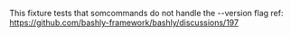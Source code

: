 This fixture tests that somcommands do not handle the --version flag
ref: https://github.com/bashly-framework/bashly/discussions/197